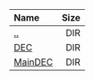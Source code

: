 |Name|Size|
|:---|---:|
|[..](../index.html)|DIR|
|[DEC](DEC/index.html)|DIR|
|[MainDEC](MainDEC/index.html)|DIR|
